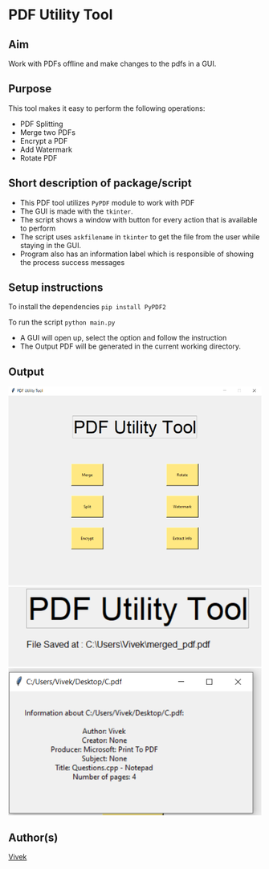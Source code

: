 # PDF Utility Tool

## Aim

Work with PDFs offline and make changes to the pdfs in a GUI.

## Purpose

This tool makes it easy to perform the following operations:

- PDF Splitting
- Merge two PDFs
- Encrypt a PDF
- Add Watermark
- Rotate PDF

## Short description of package/script

- This PDF tool utilizes `PyPDF` module to work with PDF
- The GUI is made with the `tkinter`.
- The script shows a window with button for every action that is available to perform
- The script uses `askfilename` in `tkinter` to get the file from the user while staying in the GUI.
- Program also has an information label which is responsible of showing the process success messages 

## Setup instructions

To install the dependencies
`pip install PyPDF2`

To run the script
`python main.py`

- A GUI will open up, select the option and follow the instruction
- The Output PDF will be generated in the current working directory.

## Output

![](./Images/screen1.png)
<br/>
![](./Images/screen2.png)
<br/>
![](./Images/screen3.png)

## Author(s)

[Vivek](https://github.com/vivekthedev)

